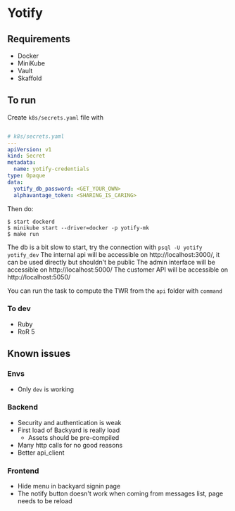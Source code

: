# Yotify

## Requirements

* Docker
* MiniKube
* Vault
* Skaffold

## To run

Create `k8s/secrets.yaml` file with

```yaml

# k8s/secrets.yaml
---
apiVersion: v1
kind: Secret
metadata:
  name: yotify-credentials
type: Opaque
data:
  yotify_db_password: <GET_YOUR_OWN>
  alphavantage_token: <SHARING_IS_CARING>

```

Then do:

```
$ start dockerd
$ minikube start --driver=docker -p yotify-mk
$ make run
```

The db is a bit slow to start, try the connection with `psql -U yotify yotify_dev`
The internal api will be accessible on http://localhost:3000/, it can be used directly but shouldn't be public
The admin interface will be accessible on http://localhost:5000/
The customer API will be accessible on http://localhost:5050/

You can run the task to compute the TWR from the `api` folder with `command`

### To dev

* Ruby
* RoR 5

## Known issues

### Envs

* Only `dev` is working

### Backend

* Security and authentication is weak
* First load of Backyard is really load
    * Assets should be pre-compiled
* Many http calls for no good reasons
* Better api\_client

### Frontend

* Hide menu in backyard signin page
* The notify button doesn't work when coming from messages list, page needs to be reload
